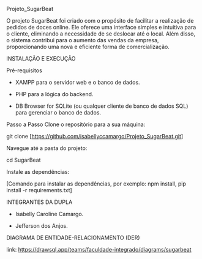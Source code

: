  Projeto_SugarBeat

O projeto SugarBeat foi criado com o propósito de facilitar a realização de pedidos de doces online. Ele oferece uma interface simples e intuitiva para o cliente,
eliminando a necessidade de se deslocar até o local. Além disso, o sistema contribui para o aumento das vendas da empresa, proporcionando uma nova e eficiente forma de comercialização.

INSTALAÇÃO E EXECUÇÃO
 
Pré-requisitos
- XAMPP para o servidor web e o banco de dados.

- PHP para a lógica do backend.

- DB Browser for SQLite (ou qualquer cliente de banco de dados SQL) para gerenciar o banco de dados.

Passo a Passo
Clone o repositório para a sua máquina:

git clone [https://github.com/isabellyccamargo/Projeto_SugarBeat.git]


Navegue até a pasta do projeto:

cd SugarBeat


Instale as dependências:

[Comando para instalar as dependências, por exemplo: npm install, pip install -r requirements.txt]



INTEGRANTES DA DUPLA
 
- Isabelly Caroline Camargo.

- Jefferson dos Anjos.


DIAGRAMA DE ENTIDADE-RELACIONAMENTO (DER)

link:
https://drawsql.app/teams/faculdade-integrado/diagrams/sugarbeat